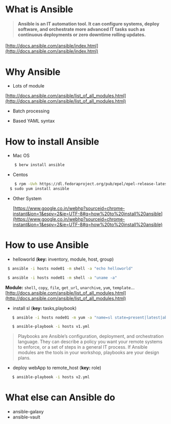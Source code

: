# What is Ansible

>#### Ansible is an IT automation tool. It can configure systems, deploy software, and orchestrate more advanced IT tasks such as continuous deployments or zero downtime rolling updates.  
  
[http://docs.ansible.com/ansible/index.html](http://docs.ansible.com/ansible/index.html)

# Why Ansible
  - Lots of module
  
  [http://docs.ansible.com/ansible/list_of_all_modules.html](http://docs.ansible.com/ansible/list_of_all_modules.html)

  - Batch processing 

  - Based YAML syntax


# How to install Ansible

 - Mac OS
 
 ```bash
 	 $ berw install ansible
 ```
 - Centos 
 
 ```bash
 	 $ rpm -Uvh https://dl.fedoraproject.org/pub/epel/epel-release-latest-6.noarch.rpm
   $ sudo yum install ansible
 ```
 
 - Other System 
 
   [https://www.google.co.in/webhp?sourceid=chrome-instant&ion=1&espv=2&ie=UTF-8#q=how%20to%20install%20ansible](https://www.google.co.in/webhp?sourceid=chrome-instant&ion=1&espv=2&ie=UTF-8#q=how%20to%20install%20ansible)

 
# How to use Ansible
 - helloworld (**key:**  inventory, module, host, group)

 ```bash
  $ ansible -i hosts node01 -m shell -a "echo helloworld"

  $ ansible -i hosts node01 -m shell -a "uname -a"
 ```
**Module:** `shell`, `copy`, `file`, `get_url`, `unarchive`, `yum`, `template`...
[http://docs.ansible.com/ansible/list_of_all_modules.html](http://docs.ansible.com/ansible/list_of_all_modules.html)
 - install sl (**key:** tasks,playbook)
 
 ```bash
   	$ ansible -i hosts node01 -m yum -a "name=sl state=present|latest|absent"
 ```
 ```bash
   	$ ansible-playbook -i hosts v1.yml
 ```
 >Playbooks are Ansible’s configuration, deployment, and orchestration language. They can  describe a policy you want your remote systems to enforce, or a set of steps in a general IT process.
If Ansible modules are the tools in your workshop, playbooks are your design plans.
 
 - deploy webApp to remote_host (**key:** role) 
 
 ```bash
   	$ ansible-playbook -i hosts v2.yml
 ```
 
# What else can Ansible do
 - ansible-galaxy
 - ansible-vault
